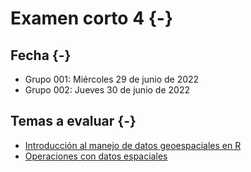 # Examen corto 4 {-}

## Fecha {-}
- Grupo 001: Miércoles 29 de junio de 2022  
- Grupo 002: Jueves 30 de junio de 2022

## Temas a evaluar {-}
- [Introducción al manejo de datos geoespaciales en R](https://gf0604-procesamientodatosgeograficos.github.io/2022-i/introducci%C3%B3n-al-manejo-de-datos-geoespaciales-en-r.html)  
- [Operaciones con datos espaciales](https://gf0604-procesamientodatosgeograficos.github.io/2022-i/operaciones-con-datos-espaciales.html)
